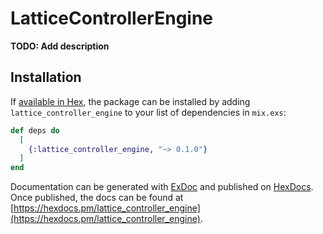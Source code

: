 # LatticeControllerEngine

**TODO: Add description**

## Installation

If [available in Hex](https://hex.pm/docs/publish), the package can be installed
by adding `lattice_controller_engine` to your list of dependencies in `mix.exs`:

```elixir
def deps do
  [
    {:lattice_controller_engine, "~> 0.1.0"}
  ]
end
```

Documentation can be generated with [ExDoc](https://github.com/elixir-lang/ex_doc)
and published on [HexDocs](https://hexdocs.pm). Once published, the docs can
be found at [https://hexdocs.pm/lattice_controller_engine](https://hexdocs.pm/lattice_controller_engine).

